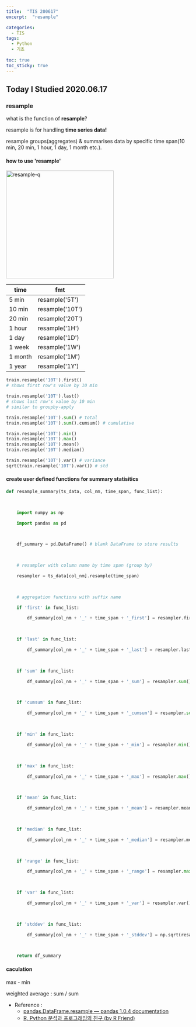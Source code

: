 ```yaml
---
title:  "TIS 200617"
excerpt:  "resample"

categories:
  - TIS
tags:
  - Python
  - 기초
  
toc: true
toc_sticky: true
---
```


## Today I Studied 2020.06.17

### resample

what is the function of **resample**?

resample is for handling **time series data!**

resample groups(aggregates) & summarises data by specific time span(10 min, 20 min, 1 hour, 1 day, 1 month etc.).


#### how to use 'resample'

<img width="295" alt="resample-q" src="https://user-images.githubusercontent.com/59638493/84868823-3782a000-b0b8-11ea-9878-e53f96dad5fc.png">

time | fmt
-----|--------
5 min | resample('5T')
10 min | resample('10T')
20 min | resample('20T')
1 hour | resample('1H')
1 day | resample('1D')
1 week | resample('1W')
1 month | resample('1M')
1 year | resample('1Y')


```python
train.resample('10T').first()
# shows first row's value by 10 min

train.resample('10T').last()
# shows last row's value by 10 min
# similar to groupby-apply

train.resample('10T').sum() # total
train.resample('10T').sum().cumsum() # cumulative

train.resample('10T').min()
train.resample('10T').max()
train.resample('10T').mean()
train.resample('10T').median()

train.resample('10T').var() # variance
sqrt(train.resample('10T').var()) # std 
```


#### create user defined functions for summary statisitics

```python 
def resample_summary(ts_data, col_nm, time_span, func_list):

    

    import numpy as np

    import pandas as pd

    

    df_summary = pd.DataFrame() # blank DataFrame to store results

    

    # resampler with column name by time span (group by)

    resampler = ts_data[col_nm].resample(time_span)

    

    # aggregation functions with suffix name

    if 'first' in func_list:

        df_summary[col_nm + '_' + time_span + '_first'] = resampler.first()

    

    if 'last' in func_list:

        df_summary[col_nm + '_' + time_span + '_last'] = resampler.last()

        

    if 'sum' in func_list:

        df_summary[col_nm + '_' + time_span + '_sum'] = resampler.sum()

        

    if 'cumsum' in func_list:

        df_summary[col_nm + '_' + time_span + '_cumsum'] = resampler.sum().cumsum()

        

    if 'min' in func_list:

        df_summary[col_nm + '_' + time_span + '_min'] = resampler.min()

        

    if 'max' in func_list:

        df_summary[col_nm + '_' + time_span + '_max'] = resampler.max()

    

    if 'mean' in func_list:

        df_summary[col_nm + '_' + time_span + '_mean'] = resampler.mean()

        

    if 'median' in func_list:

        df_summary[col_nm + '_' + time_span + '_median'] = resampler.median()

        

    if 'range' in func_list:

        df_summary[col_nm + '_' + time_span + '_range'] = resampler.max() - resampler.min()

        

    if 'var' in func_list:

        df_summary[col_nm + '_' + time_span + '_var'] = resampler.var() # sample variance

        

    if 'stddev' in func_list:

        df_summary[col_nm + '_' + time_span + '_stddev'] = np.sqrt(resampler.var())

    

    return df_summary
```


#### caculation 

max - min 

weighted average : sum / sum


* Reference : 
    - [pandas.DataFrame.resample — pandas 1.0.4 documentation](https://pandas.pydata.org/pandas-docs/stable/reference/api/pandas.DataFrame.resample.html)
    - [R, Python 분석과 프로그래밍의 친구 (by R Friend)](https://rfriend.tistory.com/494)
